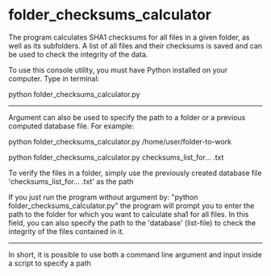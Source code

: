 # folder_checksums_calculator
The program calculates SHA1 checksums for all files in a given folder, as well as its subfolders. A list of all files and their checksums is saved and can be used to check the integrity of the data.

To use this console utility, you must have Python installed on your computer.
Type in terminal: 

python folder_checksums_calculator.py

--------
Argument can also be used to specify the path to a folder or a previous computed database file. For example:

python folder_checksums_calculator.py /home/user/folder-to-work

python folder_checksums_calculator.py checksums_list_for... .txt

To verify the files in a folder, simply use the previously created database file 'checksums_list_for... .txt' as the path

If you just run the program without argument by: "python folder_checksums_calculator.py"
the program will prompt you to enter the path to the folder for which you want to calculate sha1 for all files. In this field, you can also specify the path to the 'database' (list-file) to check the integrity of the files contained in it.

--------
In short, it is possible to use both a command line argument and input inside a script to specify a path
